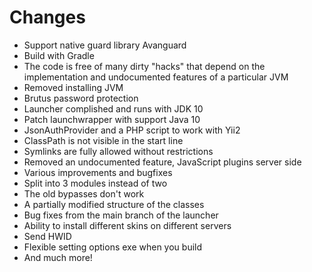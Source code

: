 # Changes
* Support native guard library Avanguard
* Build with Gradle
* The code is free of many dirty "hacks" that depend on the implementation and undocumented features of a particular JVM
* Removed installing JVM
* Brutus password protection
* Launcher complished and runs with JDK 10
* Patch launchwrapper with support Java 10
* JsonAuthProvider and a PHP script to work with Yii2
* ClassPath is not visible in the start line
* Symlinks are fully allowed without restrictions
* Removed an undocumented feature, JavaScript plugins server side
* Various improvements and bugfixes
* Split into 3 modules instead of two
* The old bypasses don't work
* A partially modified structure of the classes
* Bug fixes from the main branch of the launcher
* Ability to install different skins on different servers
* Send HWID
* Flexible setting options exe when you build
* And much more!